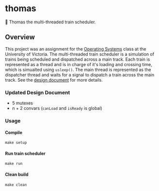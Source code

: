 # thomas
:train: Thomas the multi-threaded train scheduler.

## Overview
This project was an assignment for the [Operating Systems](https://github.com/williamgrosset/thomas/blob/master/csc360_p2.pdf) class at the University of Victoria. The multi-threaded train scheduler is a simulation of trains being scheduled and dispatched across a main track. Each train is represented as a thread and is in charge of it's loading and crossing time, which is simualted using `usleep()`. The main thread is represented as the dispatcher thread and waits for a signal to dispatch a train across the main track. See the [design document](https://github.com/williamgrosset/thomas/blob/master/csc360_p2_solutions.pdf) for more details. 

### Updated Design Document
+ 5 mutexes
+ n + 2 convars (`canLoad` and `isReady` is global)

### Usage
#### Compile
```
make setup
```

#### Run train scheduler
```
make run
```

#### Clean build
```
make clean
```
